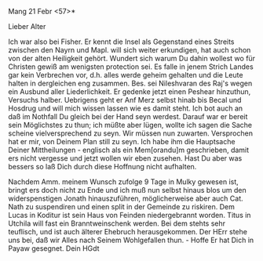  Mang 21 Febr <57>*

Lieber Alter

Ich war also bei Fisher. Er kennt die Insel als Gegenstand eines Streits zwischen den Nayrn und Mapl. will sich weiter erkundigen, hat auch schon von der alten Heiligkeit gehört. Wundert sich warum Du dahin wollest wo für Christen gewiß am wenigsten protection sei. Es falle in jenem Strich Landes gar kein Verbrechen vor, d.h. alles werde geheim gehalten und die Leute halten in dergleichen eng zusammen. Bes. sei Nileshvaran des Raj's wegen ein Ausbund aller Liederlichkeit. Er gedenke jetzt einen Peshear hinzuthun, Versuchs halber. Uebrigens geht er Anf Merz selbst hinab bis Becal und Hosdrug und will mich wissen lassen wie es damit steht. Ich bot auch an daß im Nothfall Du gleich bei der Hand seyn werdest. Darauf war er bereit sein Möglichstes zu thun; ich müßte aber lügen, wollte ich sagen die Sache scheine vielversprechend zu seyn. Wir müssen nun zuwarten. Versprochen hat er mir, von Deinem Plan still zu seyn. Ich habe ihm die Hauptsache Deiner Mittheilungen - englisch als ein Mem[orandu]m geschrieben, damit ers nicht vergesse und jetzt wollen wir eben zusehen. Hast Du aber was bessers so laß Dich durch diese Hoffnung nicht aufhalten.

Nachdem Amm. meinem Wunsch zufolge 9 Tage in Mulky gewesen ist, bringt ers doch nicht zu Ende und ich muß nun selbst hinaus blos um den widerspenstigen Jonath hinauszuführen, möglicherweise aber auch Cat. Nath zu suspendiren und einen split in der Gemeinde zu riskiren. Dem Lucas in Koditur ist sein Haus von Feinden niedergebrannt worden. Titus in Utchila will fast ein Branntweinschenk werden. Bei dem stehts sehr teuflisch, und ist auch älterer Ehebruch herausgekommen. Der HErr stehe uns bei, daß wir Alles nach Seinem Wohlgefallen thun. - Hoffe Er hat Dich in Payaw gesegnet.  Dein HGdt

